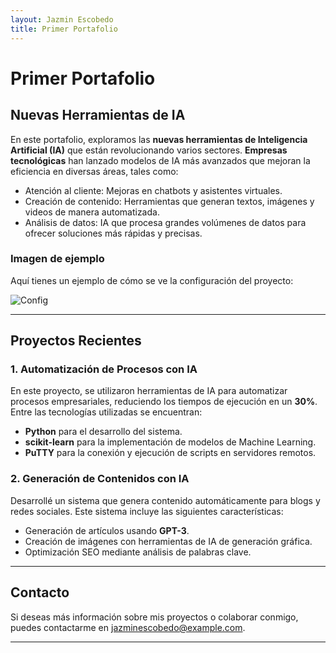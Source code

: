 ```yaml
---
layout: Jazmin Escobedo
title: Primer Portafolio
---
```


# Primer Portafolio

## Nuevas Herramientas de IA

En este portafolio, exploramos las **nuevas herramientas de Inteligencia Artificial (IA)** que están revolucionando varios sectores. **Empresas tecnológicas** han lanzado modelos de IA más avanzados que mejoran la eficiencia en diversas áreas, tales como:

- Atención al cliente: Mejoras en chatbots y asistentes virtuales.
- Creación de contenido: Herramientas que generan textos, imágenes y videos de manera automatizada.
- Análisis de datos: IA que procesa grandes volúmenes de datos para ofrecer soluciones más rápidas y precisas.

### Imagen de ejemplo

Aquí tienes un ejemplo de cómo se ve la configuración del proyecto:

![Config](https://miweb.com/images/config.png)

---

## Proyectos Recientes

### 1. **Automatización de Procesos con IA**

En este proyecto, se utilizaron herramientas de IA para automatizar procesos empresariales, reduciendo los tiempos de ejecución en un **30%**. Entre las tecnologías utilizadas se encuentran:

- **Python** para el desarrollo del sistema.
- **scikit-learn** para la implementación de modelos de Machine Learning.
- **PuTTY** para la conexión y ejecución de scripts en servidores remotos.

### 2. **Generación de Contenidos con IA**

Desarrollé un sistema que genera contenido automáticamente para blogs y redes sociales. Este sistema incluye las siguientes características:

- Generación de artículos usando **GPT-3**.
- Creación de imágenes con herramientas de IA de generación gráfica.
- Optimización SEO mediante análisis de palabras clave.

---

## Contacto

Si deseas más información sobre mis proyectos o colaborar conmigo, puedes contactarme en [jazminescobedo@example.com](mailto:jazminescobedo@example.com).

---
